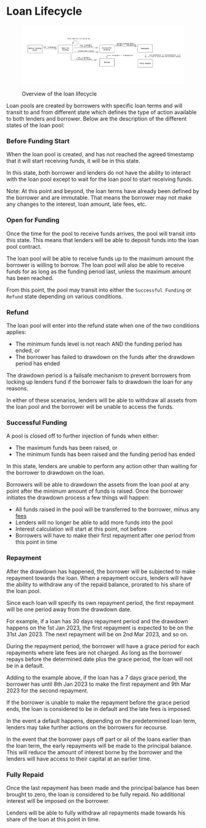 # Loan Lifecycle

<figure><img src="../.gitbook/assets/image (1).png" alt=""><figcaption><p>Overview of the loan lifecycle</p></figcaption></figure>

Loan pools are created by borrowers with specific loan terms and will transit to and from different state which defines the type of action available to both lenders and borrower. Below are the description of the different states of the loan pool:

### Before Funding Start

When the loan pool is created, and has not reached the agreed timestamp that it will start receiving funds, it will be in this state.&#x20;

In this state, both borrower and lenders do not have the ability to interact with the loan pool except to wait for the loan pool to start receiving funds.&#x20;

Note: At this point and beyond, the loan terms have already been defined by the borrower and are immutable. That means the borrower may not make any changes to the interest, loan amount, late fees, etc.

### Open for Funding

Once the time for the pool to receive funds arrives, the pool will transit into this state. This means that lenders will be able to deposit funds into the loan pool contract.&#x20;

The loan pool will be able to receive funds up to the maximum amount the borrower is willing to borrow. The loan pool will also be able to receive funds for as long as the funding period last, unless the maximum amount has been reached.&#x20;

From this point, the pool may transit into either the `Successful Funding` or `Refund` state depending on various conditions.&#x20;

### Refund

The loan pool will enter into the refund state when one of the two conditions applies:

* The minimum funds level is not reach AND the funding period has ended, or
* The borrower has failed to drawdown on the funds after the drawdown period has ended

The drawdown period is a failsafe mechanism to prevent borrowers from locking up lenders fund if the borrower fails to drawdown the loan for any reasons.&#x20;

In either of these scenarios, lenders will be able to withdraw all assets from the loan pool and the borrower will be unable to access the funds.

### Successful Funding

A pool is closed off to further injection of funds when either:

* The maximum funds has been raised, or
* The minimum funds has been raised and the funding period has ended

In this state, lenders are unable to perform any action other than waiting for the borrower to drawdown on the loan.

Borrowers will be able to drawdown the assets from the loan pool at any point after the minimum amount of funds is raised. Once the borrower initiates the drawdown process a few things will happen:

* All funds raised in the pool will be transferred to the borrower, minus any [fees](../technical-resources-earn/fees.md)
* Lenders will no longer be able to add more funds into the pool
* Interest calculation will start at this point, not before
* Borrowers will have to make their first repayment after one period from this point in time

### Repayment

After the drawdown has happened, the borrower will be subjected to make repayment towards the loan. When a repayment occurs, lenders will have the ability to withdraw any of the repaid balance, prorated to his share of the loan pool.

Since each loan will specify its own repayment period, the first repayment will be one period away from the drawdown date.&#x20;

For example, if a loan has 30 days repayment period and the drawdown happens on the 1st Jan 2023, the first repayment is expected to be on the 31st Jan 2023. The next repayment will be on 2nd Mar 2023, and so on.

During the repayment period, the borrower will have a grace period for each repayments where late fees are not charged. As long as the borrower repays before the determined date plus the grace period, the loan will not be in a default.&#x20;

Adding to the example above, if the loan has a 7 days grace period, the borrower has until 8th Jan 2023 to make the first repayment and 9th Mar 2023 for the second repayment.&#x20;

If the borrower is unable to make the repayment before the grace period ends, the loan is considered to be in default and the late fees is imposed.&#x20;

In the event a default happens, depending on the predetermined loan term, lenders may take further actions on the borrowers for recourse.

In the event that the borrower pays off part or all of the loans earlier than the loan term, the early repayments will be made to the principal balance. This will reduce the amount of interest borne by the borrower and the lenders will have access to their capital at an earlier time.

### Fully Repaid

Once the last repayment has been made and the principal balance has been brought to zero, the loan is considered to be fully repaid. No additional interest will be imposed on the borrower.

Lenders will be able to fully withdraw all repayments made towards his share of the loan at this point in time.
